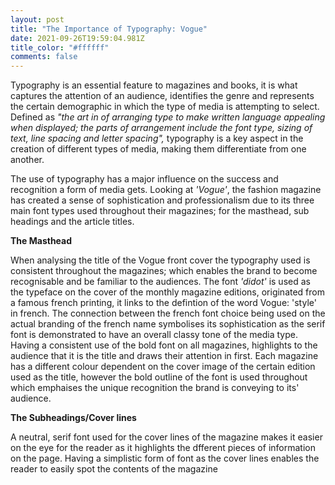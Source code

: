 ```yaml
---
layout: post
title: "The Importance of Typography: Vogue"
date: 2021-09-26T19:59:04.981Z
title_color: "#ffffff"
comments: false
---
```

Typography is an essential feature to magazines and books, it is what captures the attention of an audience, identifies the genre and represents the certain demographic in which the type of media is attempting to select. Defined as *"the art in of arranging type to make written language appealing when displayed; the parts of arrangement include the font type, sizing of text, line spacing and letter spacing",* typography is a key aspect in the creation of different types of media, making them differentiate from one another. 

The use of typography has a major influence on the success and recognition a form of media gets. Looking at *'Vogue'*, the fashion magazine has created a sense of sophistication and professionalism due to its three main font types used throughout their magazines; for the masthead, sub headings and the article titles. 

**The Masthead**

When analysing the title of the Vogue front cover the typography used is consistent throughout the magazines; which enables the brand to become recognisable and be familiar to the audiences. The font *'didot'*  is used as the typeface on the cover of the monthly magazine editions, originated from a famous french printing, it links to the defintion of the word Vogue: 'style' in french. The connection between the french font choice being used on the actual branding of the french name symbolises its sophistication as the serif font is demonstrated to have an overall classy tone of the media type. Having a consistent use of the bold font on all magazines, highlights to the audience that it is the title and draws their attention in first. Each magazine has a different colour dependent on the cover image of the certain edition used as the title, however the bold outline of the font is used throughout which emphaises the unique recognition the brand is conveying to its' audience. 

**The Subheadings/Cover lines**

A neutral, serif font used for the cover lines of the magazine makes it easier on the eye for the reader as it highlights the dfferent pieces of information on the page. Having a simplistic form of font as the cover lines enables the reader to easily spot the contents of the magazine
